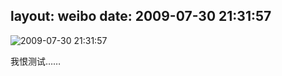 layout: weibo
date: 2009-07-30 21:31:57
---
<meta name="referrer" content="no-referrer" />

<img src="/images/renren.ico" style="float: left;"/>2009-07-30 21:31:57

我恨测试……

